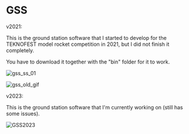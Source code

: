 # GSS

v2021:

  This is the ground station software that I started to develop for the TEKNOFEST model rocket competition in 2021, but I did not finish it completely.

  You have to download it together with the "bin" folder for it to work.
  
  ![gss_ss_01](https://github.com/gokmavisianka/GroundStationSoftware_old/assets/85447383/574ec072-1b53-4a88-9c42-dbd4f6eebed3)

  ![gss_old_gif](https://github.com/gokmavisianka/GroundStationSoftware_old/assets/85447383/11f2d8c9-59cf-4f1f-840c-927f766ef8e3)

v2023:

  This is the ground station software that I'm currently working on (still has some issues).
  
  ![GSS2023](https://github.com/gokmavisianka/GroundStationSoftware/assets/85447383/db92e59e-4be9-4e7a-a241-22c388898a44)

